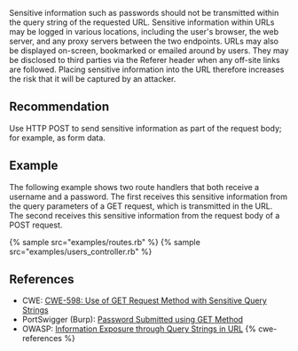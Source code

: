 Sensitive information such as passwords should not be transmitted within the query string of the requested URL. Sensitive information within URLs may be logged in various locations, including the user's browser, the web server, and any proxy servers between the two endpoints. URLs may also be displayed on-screen, bookmarked or emailed around by users. They may be disclosed to third parties via the Referer header when any off-site links are followed. Placing sensitive information into the URL therefore increases the risk that it will be captured by an attacker.


## Recommendation
Use HTTP POST to send sensitive information as part of the request body; for example, as form data.


## Example
The following example shows two route handlers that both receive a username and a password. The first receives this sensitive information from the query parameters of a GET request, which is transmitted in the URL. The second receives this sensitive information from the request body of a POST request.

{% sample src="examples/routes.rb" %}
{% sample src="examples/users_controller.rb" %}

## References
* CWE: [CWE-598: Use of GET Request Method with Sensitive Query Strings](https://cwe.mitre.org/data/definitions/598.html)
* PortSwigger (Burp): [Password Submitted using GET Method](https://portswigger.net/kb/issues/00400300_password-submitted-using-get-method)
* OWASP: [Information Exposure through Query Strings in URL](https://owasp.org/www-community/vulnerabilities/Information_exposure_through_query_strings_in_url)
{% cwe-references %}
